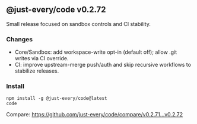 ## @just-every/code v0.2.72

Small release focused on sandbox controls and CI stability.

### Changes

- Core/Sandbox: add workspace-write opt-in (default off); allow .git writes via CI override.
- CI: improve upstream-merge push/auth and skip recursive workflows to stabilize releases.

### Install

```
npm install -g @just-every/code@latest
code
```

Compare: https://github.com/just-every/code/compare/v0.2.71...v0.2.72
